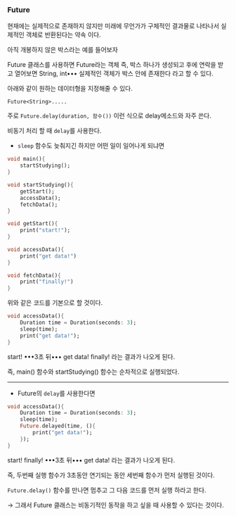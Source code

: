 ### Future

현재에는 실제적으로 존재하지 않지만 미래에 무언가가 구체적인 결과물로 나타나서 실제적인 객체로 반환된다는 약속 이다.

아직 개봉하지 않은 박스라는 예를 들어보자

Future 클래스를 사용하면 Future라는 객체 즉, 박스 하나가 생성되고 후에 연락을 받고 열어보면 String, int••• 실제적인 객체가 박스 안에 존재한다 라고 할 수 있다. 

아래와 같이 원하는 데이터형을 지정해줄 수 있다.

`Future<String>.....`

주로 `Future.delay(duration, 함수())` 이런 식으로 delay메소드와 자주 쓴다.

비동기 처리 할 때 `delay`를 사용한다.

- `sleep` 함수도 늦춰지긴 하지만 어떤 일이 일어나게 되냐면

```dart
void main(){
	startStudying();
}

void startStudying(){
	getStart();
	accessData();
	fetchData();
}

void getStart(){
	print("start!");
}

void accessData(){
	print("get data!")
}

void fetchData(){
	print("finally!")
}
```

위와 같은 코드를 기본으로 할 것이다.

```dart
void accessData(){
	Duration time = Duration(seconds: 3);
	sleep(time);
	print("get data!");
}
```

start! •••3초 뒤••• get data! finally! 라는 결과가 나오게 된다.

즉, main() 함수와 startStudying() 함수는 순차적으로 실행되었다.

---

- Future의 `delay`를 사용한다면

```dart
void accessData(){
	Duration time = Duration(seconds: 3);
	sleep(time);
	Future.delayed(time, (){
		print("get data!");
	});
}
```

start! finally! •••3초 뒤••• get data! 라는 결과가 나오게 된다.

즉, 두번째 실행 함수가 3초동안 연기되는 동안 세번째 함수가 먼저 실행된 것이다. 


`Future.delay()` 함수를 만나면 멈추고 그 다음 코드를 먼저 실행 하라고 한다.

→ 그래서 Future 클래스는 비동기적인 동작을 하고 싶을 때 사용할 수 있다는 것이다.
